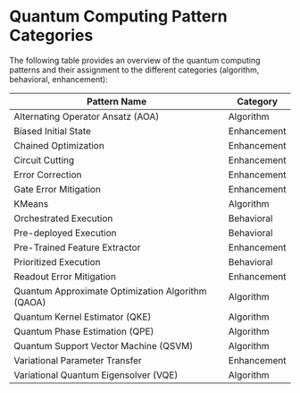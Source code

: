 # Quantum Computing Pattern Categories

The following table provides an overview of the quantum computing patterns and their assignment to the different categories (algorithm, behavioral, enhancement):

| Pattern Name                                      | Category        |
|---------------------------------------------------|-----------------|
| Alternating Operator Ansatz (AOA)                 | Algorithm       |
| Biased Initial State                              | Enhancement     |
| Chained Optimization                              | Enhancement     |
| Circuit Cutting                                   | Enhancement     |
| Error Correction                                  | Enhancement     |
| Gate Error Mitigation                             | Enhancement     |
| KMeans                                            | Algorithm       |
| Orchestrated Execution                            | Behavioral      |
| Pre-deployed Execution                            | Behavioral      |
| Pre-Trained Feature Extractor                     | Enhancement     |
| Prioritized Execution                             | Behavioral      |
| Readout Error Mitigation                          | Enhancement     |
| Quantum Approximate Optimization Algorithm (QAOA) | Algorithm       |
| Quantum Kernel Estimator (QKE)                    | Algorithm       |
| Quantum Phase Estimation (QPE)                    | Algorithm       |
| Quantum Support Vector Machine (QSVM)             | Algorithm       |
| Variational Parameter Transfer                    | Enhancement     |
| Variational Quantum Eigensolver (VQE)             | Algorithm       |
